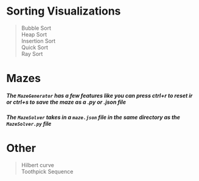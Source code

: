 # Sorting Visualizations

> Bubble Sort  
> Heap Sort  
> Insertion Sort  
> Quick Sort  
> Ray Sort  

# Mazes

##### The `MazeGenerator` has a few features like you can press ctrl+r to reset ir or ctrl+s to save the maze as a .py or .json file
##### The `MazeSolver` takes in a `maze.json` file in the same directory as the `MazeSolver.py` file 

# Other
> Hilbert curve  
> Toothpick Sequence  
